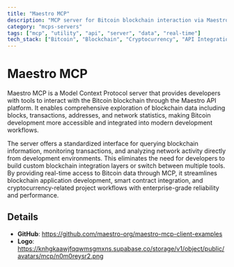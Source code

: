 ```yaml
---
title: "Maestro MCP"
description: "MCP server for Bitcoin blockchain interaction via Maestro API, enabling exploration of blocks, transactions, and addresses."
category: "mcps-servers"
tags: ["mcp", "utility", "api", "server", "data", "real-time"]
tech_stack: ["Bitcoin", "Blockchain", "Cryptocurrency", "API Integration", "Smart Contracts"]
---
```


# Maestro MCP

Maestro MCP is a Model Context Protocol server that provides developers with tools to interact with the Bitcoin blockchain through the Maestro API platform. It enables comprehensive exploration of blockchain data including blocks, transactions, addresses, and network statistics, making Bitcoin development more accessible and integrated into modern development workflows.

The server offers a standardized interface for querying blockchain information, monitoring transactions, and analyzing network activity directly from development environments. This eliminates the need for developers to build custom blockchain integration layers or switch between multiple tools. By providing real-time access to Bitcoin data through MCP, it streamlines blockchain application development, smart contract integration, and cryptocurrency-related project workflows with enterprise-grade reliability and performance.

## Details

- **GitHub**: https://github.com/maestro-org/maestro-mcp-client-examples
- **Logo**: https://knhgkaawjfqqwmsgmxns.supabase.co/storage/v1/object/public/avatars/mcp/n0m0reysr2.png
